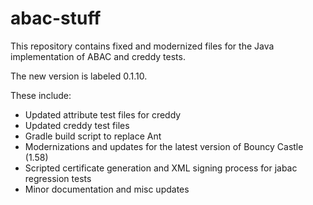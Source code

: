 # abac-stuff

This repository contains fixed and modernized files for the Java implementation of ABAC and creddy tests.

The new version is labeled 0.1.10.

These include:

* Updated attribute test files for creddy
* Updated creddy test files
* Gradle build script to replace Ant
* Modernizations and updates for the latest version of Bouncy Castle (1.58)
* Scripted certificate generation and XML signing process for jabac regression tests
* Minor documentation and misc updates